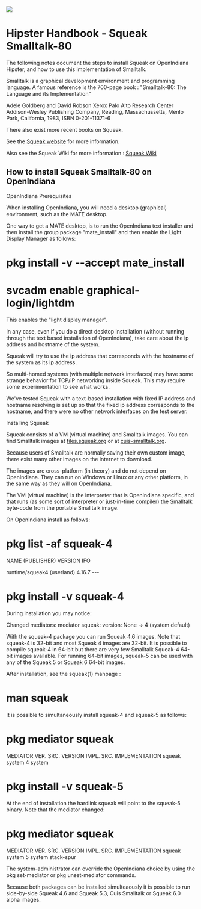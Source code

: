 <!--

The contents of this Documentation are subject to the Public Documentation License Version 1.01
 (the "License"); you may only use this Documentation if you comply with the terms of this License.
A copy of the License is available at http://illumos.org/license/PDL.


The Original Documentation is at https://squeak.org/documentation/

The Initial Writer of this Documentation is David Stes Copyright (C) 2020.
All Rights Reserved. (https://sourceforge.net/u/stes/profile).

Contributor(s): David Stes.

-->

<img src = "../../Openindiana.png">

# Hipster Handbook - Squeak Smalltalk-80

The following notes document the steps to install Squeak on OpenIndiana Hipster, and how to use this implementation of Smalltalk.

Smalltalk is a graphical development environment and programming language.  A famous reference is the 700-page book : "Smalltalk-80: The Language and its Implementation"

Adele Goldberg and David Robson
Xerox Palo Alto Research Center
Addison-Wesley Publishing Company, Reading,
Massachussetts, Menlo Park, California, 1983, ISBN 0-201-11371-6

There also exist more recent books on Squeak.

See the <a href="http://www.squeak.org" target="_blank">Squeak website</a> for more information.

Also see the Squeak Wiki for more information : <a href= "http://wiki.squeak.org" target="_blank">Squeak Wiki</a>

## How to install Squeak Smalltalk-80 on OpenIndiana

<i class="fa fa-info-circle fa-lg" aria-hidden="true"></i>OpenIndiana Prerequisites
<div class="well">
<p>When installing OpenIndiana, you will need a desktop (graphical) environment, such as the MATE desktop.

One way to get a MATE desktop, is to run the OpenIndiana text installer and then install the group package "mate_install" and then enable the Light Display Manager as follows:

# pkg install -v --accept mate_install

# svcadm enable graphical-login/lightdm

This enables the "light display manager".

In any case, even if you do a direct desktop installation (without running through the text based installation of OpenIndiana), take care about the ip address and hostname of the system.

Squeak will try to use the ip address that corresponds with the hostname of the system as its ip address.

So multi-homed systems (with multiple network interfaces) may have some strange behavior for TCP/IP networking inside Squeak.  This may require some experimentation to see what works.

We've tested Squeak with a text-based installation with fixed IP address and hostname resolving is set up so that the fixed ip address corresponds to the hostname, and there were no other network interfaces on the test server.
</div>


<i class="fa fa-info-circle fa-lg" aria-hidden="true"></i>Installing Squeak
<div class="well">
</div>

Squeak consists of a VM (virtual machine) and Smalltalk images.  You can find Smalltalk images at <a href= "http://files.squeak.org" target="_blank">files.squeak.org</a> or at <a href="http://cuis-smalltalk.org" target="_blank">cuis-smalltalk.org</a>.

Because users of Smalltalk are normally saving their own custom image, there exist many other images on the internet to download.

The images are cross-platform (in theory) and do not depend on OpenIndiana.  They can run on Windows or Linux or any other platform, in the same way as they will on OpenIndiana.

The VM (virtual machine) is the interpreter that is OpenIndiana specific, and that runs (as some sort of interpreter or just-in-time compiler) the Smalltalk byte-code from the portable Smalltalk image.

On OpenIndiana install as follows:

# pkg list -af squeak-4
NAME (PUBLISHER)                                  VERSION                    IFO

runtime/squeak4 (userland)                        4.16.7                     ---

# pkg install -v squeak-4

During installation you may notice:

Changed mediators:
  mediator squeak:
           version: None -> 4 (system default)

With the squeak-4 package you can run Squeak 4.6 images.  Note that squeak-4 is 32-bit and most Squeak 4 images are 32-bit.   It is possible to compile squeak-4 in 64-bit but there are very few Smalltalk Squeak-4 64-bit images available.   For running 64-bit images, squeak-5 can be used with any of the Squeak 5 or Squeak 6 64-bit images.

After installation, see the squeak(1) manpage :

# man squeak

It is possible to simultaneously install squeak-4 and squeak-5 as follows:

# pkg mediator squeak
MEDIATOR            VER. SRC. VERSION IMPL. SRC. IMPLEMENTATION
squeak              system    4       system

# pkg install -v squeak-5

At the end of installation the hardlink squeak will point to the squeak-5 binary.  Note that the mediator changed:

# pkg mediator squeak
MEDIATOR            VER. SRC. VERSION IMPL. SRC. IMPLEMENTATION
squeak              system    5       system     stack-spur

The system-administrator can override the OpenIndiana choice by using the pkg set-mediator or pkg unset-mediator commands.

Because both packages can be installed simulteaously it is possible to run side-by-side Squeak 4.6 and Squeak 5.3, Cuis Smalltalk or Squeak 6.0 alpha images.


